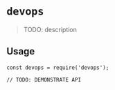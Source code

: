 # `devops`

> TODO: description

## Usage

```
const devops = require('devops');

// TODO: DEMONSTRATE API
```
